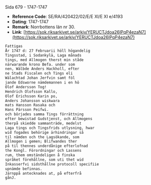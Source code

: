 Sida 679 - 1747-1747

- **Reference Code**: SE/RA/420422/02/E/E XI/E XI e/4193
- **Dating**: 1747-1747
- **Remark**: Norrbottens län nr 30.
- **Link**: [https://sok.riksarkivet.se/arkiv/YERUCTJdoa26IPqP4ezaN7](https://sok.riksarkivet.se/arkiv/YERUCTJdoa26IPqP4ezaN7)

```txt linenums="1"
Fattigas
År 1747 d: 27 Februarii höll högandelig
Tingsstad, i Sodankylä, Laga månads
tings, med Allmogen therst min ståde
närwarande krono Befa. under som
nen, Wälbde Anders Hackholl, efter
ne Stads Fiscalen och Tings eli
Wälachtad Johan Jerfvin samt föl
jande Edsworne nämdemannen i en hö
Olof Andersson Tog!
Hendrich Olofsson Kallo,
Olof Erichsson Karin po,
Anders Johansson wiskwara
mats Hansson Rasaka och
Hans Pärsson Peifwi.
och börjades samma Tings förrättning
efter bewistad Gudstjenst, och Allmogens
therpå skiedde sammanträde, medelst
Laga tings och Tingsfrids utlysning, hwar
wid fogades behörige ärhindringar så
til nämden och the Lagsökande, som
Allmogen i gemen; Blifwandes ther
på til thennes underdånige efterlofnad
the Kongl. Förordningar och Lassens
rum, them omständeligen å finska
språket förehållne, som uti thet wid
Inkasserfvi sidsthållne protocoll specifiie
upnämde befinnas.
Järnppå antecknades at, på efterfrå
gånJ.
```
